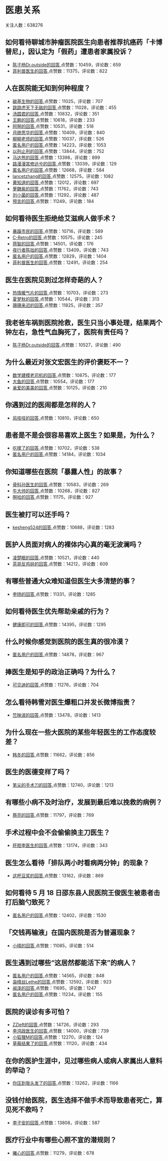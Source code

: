 #  医患关系 
关注人数：638276
## 如何看待聊城市肿瘤医院医生向患者推荐抗癌药「卡博替尼」，因认定为「假药」遭患者家属投诉？
- [陈子杨Dr.outside的回答](https://www.zhihu.com/question/313854407/answer/609835099),点赞数：10459，评论数：659
- [菲利普医生的回答](https://www.zhihu.com/question/313854407/answer/610245584),点赞数：11375，评论数：822
## 人在医院能无知到何种程度？
- [碳基生物的回答](https://www.zhihu.com/question/305685211/answer/610212116),点赞数：11025，评论数：707
- [跳跳虎天下无敌的回答](https://www.zhihu.com/question/305685211/answer/629050162),点赞数：11028，评论数：455
- [汤圆君的回答](https://www.zhihu.com/question/305685211/answer/578649997),点赞数：10832，评论数：351
- [王鹏的回答](https://www.zhihu.com/question/305685211/answer/603943448),点赞数：10618，评论数：233
- [阿啊的回答](https://www.zhihu.com/question/305685211/answer/665442977),点赞数：10531，评论数：518
- [月缈思华的回答](https://www.zhihu.com/question/305685211/answer/900752439),点赞数：10409，评论数：840
- [柳柳老师的回答](https://www.zhihu.com/question/305685211/answer/739266616),点赞数：10037，评论数：526
- [匿名用户的回答](https://www.zhihu.com/question/305685211/answer/722278782),点赞数：14223，评论数：1053
- [以刑止刑的回答](https://www.zhihu.com/question/305685211/answer/611443876),点赞数：13844，评论数：752
- [马达熊的回答](https://www.zhihu.com/question/305685211/answer/561982981),点赞数：13398，评论数：899
- [路漫漫其修远兮的回答](https://www.zhihu.com/question/305685211/answer/968445268),点赞数：13039，评论数：129
- [匿名用户的回答](https://www.zhihu.com/question/305685211/answer/604185865),点赞数：12668，评论数：584
- [lancetzhang的回答](https://www.zhihu.com/question/305685211/answer/625781596),点赞数：12575，评论数：1082
- [黄知道的回答](https://www.zhihu.com/question/305685211/answer/586162488),点赞数：12012，评论数：697
- [萝魏紫的回答](https://www.zhihu.com/question/305685211/answer/569924361),点赞数：11762，评论数：743
- [刘小菌的回答](https://www.zhihu.com/question/305685211/answer/554943779),点赞数：11292，评论数：487
- [预言的回答](https://www.zhihu.com/question/305685211/answer/606683250),点赞数：11249，评论数：184
## 如何看待医生拒绝给艾滋病人做手术？
- [暴躁市民的回答](https://www.zhihu.com/question/29547414/answer/876704318),点赞数：10716，评论数：589
- [C-Retro的回答](https://www.zhihu.com/question/29547414/answer/949161750),点赞数：10575，评论数：245
- [蒋智的回答](https://www.zhihu.com/question/29547414/answer/153472252),点赞数：14501，评论数：176
- [夜行者陈拙的回答](https://www.zhihu.com/question/29547414/answer/525565153),点赞数：13409，评论数：743
- [匿名用户的回答](https://www.zhihu.com/question/29547414/answer/45123377),点赞数：12829，评论数：1404
- [菲利普医生的回答](https://www.zhihu.com/question/29547414/answer/78626102),点赞数：12491，评论数：254
## 医生在医院见到过怎样奇葩的人？
- [热情暖气片的回答](https://www.zhihu.com/question/275535035/answer/556768863),点赞数：10703，评论数：273
- [夏梦秋的回答](https://www.zhihu.com/question/275535035/answer/442978572),点赞数：10544，评论数：313
- [珊珊来迟的回答](https://www.zhihu.com/question/275535035/answer/420019506),点赞数：11825，评论数：357
## 我老爸车祸到医院抢救，医生只当小事处理，结果两个钟左右，急性气血胸死了，医院有责任吗？
- [陈子杨Dr.outside的回答](https://www.zhihu.com/question/422884796/answer/1496467012),点赞数：10527，评论数：490
## 为什么最近对张文宏医生的评价褒贬不一？
- [数学建模老司机的回答](https://www.zhihu.com/question/388618128/answer/-1873073489),点赞数：10875，评论数：177
- [大鱼的回答](https://www.zhihu.com/question/388618128/answer/-1876349056),点赞数：10554，评论数：177
- [亲爱的美美的回答](https://www.zhihu.com/question/388618128/answer/-1880366338),点赞数：10125，评论数：210
## 你遇到过的医闹都是怎样的人？
- [风吱吱的回答](https://www.zhihu.com/question/39457984/answer/82125174),点赞数：10810，评论数：650
## 患者是不是会很容易喜欢上医生？如果是，为什么？
- [吃撑了的回答](https://www.zhihu.com/question/49542975/answer/791759075),点赞数：10702，评论数：538
- [匿名用户的回答](https://www.zhihu.com/question/49542975/answer/785090160),点赞数：14184，评论数：1034
## 你知道哪些在医院「暴露人性」的故事？
- [骨科孙医生的回答](https://www.zhihu.com/question/47451561/answer/119579964),点赞数：10583，评论数：269
- [牛大帅的回答](https://www.zhihu.com/question/47451561/answer/636768356),点赞数：10268，评论数：827
- [啊哈的回答](https://www.zhihu.com/question/47451561/answer/406970617),点赞数：11175，评论数：927
## 医生被打可以还手吗？
- [kesheng524的回答](https://www.zhihu.com/question/47340959/answer/187237585),点赞数：10688，评论数：1283
## 医护人员面对病人的裸体内心真的毫无波澜吗？
- [凌楚眠的回答](https://www.zhihu.com/question/402917882/answer/1307066361),点赞数：10521，评论数：440
- [茶哥反鸡娃的回答](https://www.zhihu.com/question/402917882/answer/1307366393),点赞数：14212，评论数：609
## 有哪些普通大众难知道但医生大多清楚的事？
- [李旸的回答](https://www.zhihu.com/question/34643605/answer/284667716),点赞数：11331，评论数：1285
## 如何看待医生优先帮助亲戚的行为？
- [健康即可的回答](https://www.zhihu.com/question/393865852/answer/1241171487),点赞数：14395，评论数：1295
## 什么时候你感觉到医院的医生真的很冷漠？
- [匿名用户的回答](https://www.zhihu.com/question/289147226/answer/1673652581),点赞数：14878，评论数：967
## 捧医生是知乎的政治正确吗？为什么？
- [可见迪的回答](https://www.zhihu.com/question/43835035/answer/228345391),点赞数：11276，评论数：704
## 怎么看待韩雪对医生爆粗口并发长微博指责？
- [竺映波的回答](https://www.zhihu.com/question/31795106/answer/53412523),点赞数：13478，评论数：1413
## 为什么现在一些大医院的某些年轻医生的工作态度较差？
- [韩冬的回答](https://www.zhihu.com/question/27980418/answer/39567982),点赞数：11662，评论数：856
## 医生的医德变样了吗？
- [笔尖的手术刀的回答](https://www.zhihu.com/question/323884966/answer/687857338),点赞数：12740，评论数：1213
## 有哪些小病不及时治疗，发展到最后难以挽救的病例？
- [蔡亮的回答](https://www.zhihu.com/question/40671813/answer/88301205),点赞数：11797，评论数：769
## 手术过程中会不会偷偷换主刀医生？
- [肝胆李医生的回答](https://www.zhihu.com/question/402964143/answer/1580046505),点赞数：13174，评论数：343
## 医生怎么看待「排队两小时看病两分钟」的现象？
- [这杯豆浆的回答](https://www.zhihu.com/question/344435660/answer/972111654),点赞数：13162，评论数：869
## 如何看待 5 月 18 日邵东县人民医院王俊医生被患者击打后脑勺致死？
- [匿名用户的回答](https://www.zhihu.com/question/46483977/answer/101581378),点赞数：12402，评论数：1530
## 「交钱再输液」在国内医院是否为普遍现象？
- [小晴的回答](https://www.zhihu.com/question/309503970/answer/579278482),点赞数：11085，评论数：514
## 医生遇到过哪些“这居然都能活下来”的病人？
- [匿名用户的回答](https://www.zhihu.com/question/37312904/answer/72935775),点赞数：14565，评论数：848
- [袅晴丝Lethe的回答](https://www.zhihu.com/question/37312904/answer/73110449),点赞数：12592，评论数：923
- [闻泽的回答](https://www.zhihu.com/question/37312904/answer/71664262),点赞数：11695，评论数：1247
- [匿名用户的回答](https://www.zhihu.com/question/37312904/answer/71872521),点赞数：11234，评论数：155
## 医院的误诊有多可怕？
- [ZZleft的回答](https://www.zhihu.com/question/322342119/answer/784432760),点赞数：14726，评论数：293
- [李鸿政医生的回答](https://www.zhihu.com/question/322342119/answer/1277591293),点赞数：14000，评论数：739
- [小狐狸M的回答](https://www.zhihu.com/question/322342119/answer/863208326),点赞数：12270，评论数：124
- [草莓结果了的回答](https://www.zhihu.com/question/322342119/answer/799928774),点赞数：11120，评论数：434
## 在你的医护生涯中，见过哪些病人或病人家属出人意料的举动？
- [你压到我头发了的回答](https://www.zhihu.com/question/36299198/answer/66892157),点赞数：13262，评论数：1166
## 没钱付给医院，医生选择不做手术而导致患者死亡，算见死不救吗？
- [李子安的回答](https://www.zhihu.com/question/355733001/answer/899802578),点赞数：13808，评论数：587
## 医疗行业中有哪些心照不宣的潜规则？
- [曦心的回答](https://www.zhihu.com/question/29774008/answer/635339994),点赞数：11279，评论数：678
